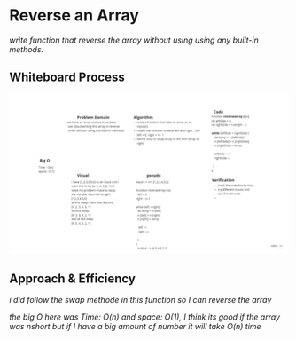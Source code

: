 # Reverse an Array
*write function that reverse the array without using  using any built-in methods.*

## Whiteboard Process
![Whiteboard image](../array-reverse/reverseArray.jpg)

## Approach & Efficiency
*i did follow the swap methode in this function so I can reverse the array*

*the big O here was Time: O(n) and space: O(1), I think its good if the array was nshort but if I have a big amount of number it will take O(n) time*